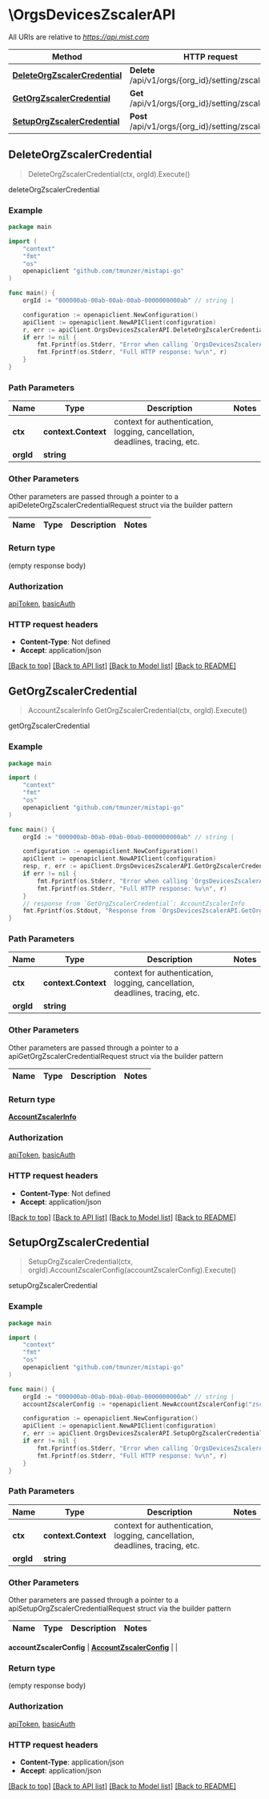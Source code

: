 # \OrgsDevicesZscalerAPI

All URIs are relative to *https://api.mist.com*

Method | HTTP request | Description
------------- | ------------- | -------------
[**DeleteOrgZscalerCredential**](OrgsDevicesZscalerAPI.md#DeleteOrgZscalerCredential) | **Delete** /api/v1/orgs/{org_id}/setting/zscaler/setup | deleteOrgZscalerCredential
[**GetOrgZscalerCredential**](OrgsDevicesZscalerAPI.md#GetOrgZscalerCredential) | **Get** /api/v1/orgs/{org_id}/setting/zscaler/setup | getOrgZscalerCredential
[**SetupOrgZscalerCredential**](OrgsDevicesZscalerAPI.md#SetupOrgZscalerCredential) | **Post** /api/v1/orgs/{org_id}/setting/zscaler/setup | setupOrgZscalerCredential



## DeleteOrgZscalerCredential

> DeleteOrgZscalerCredential(ctx, orgId).Execute()

deleteOrgZscalerCredential



### Example

```go
package main

import (
	"context"
	"fmt"
	"os"
	openapiclient "github.com/tmunzer/mistapi-go"
)

func main() {
	orgId := "000000ab-00ab-00ab-00ab-0000000000ab" // string | 

	configuration := openapiclient.NewConfiguration()
	apiClient := openapiclient.NewAPIClient(configuration)
	r, err := apiClient.OrgsDevicesZscalerAPI.DeleteOrgZscalerCredential(context.Background(), orgId).Execute()
	if err != nil {
		fmt.Fprintf(os.Stderr, "Error when calling `OrgsDevicesZscalerAPI.DeleteOrgZscalerCredential``: %v\n", err)
		fmt.Fprintf(os.Stderr, "Full HTTP response: %v\n", r)
	}
}
```

### Path Parameters


Name | Type | Description  | Notes
------------- | ------------- | ------------- | -------------
**ctx** | **context.Context** | context for authentication, logging, cancellation, deadlines, tracing, etc.
**orgId** | **string** |  | 

### Other Parameters

Other parameters are passed through a pointer to a apiDeleteOrgZscalerCredentialRequest struct via the builder pattern


Name | Type | Description  | Notes
------------- | ------------- | ------------- | -------------


### Return type

 (empty response body)

### Authorization

[apiToken](../README.md#apiToken), [basicAuth](../README.md#basicAuth)

### HTTP request headers

- **Content-Type**: Not defined
- **Accept**: application/json

[[Back to top]](#) [[Back to API list]](../README.md#documentation-for-api-endpoints)
[[Back to Model list]](../README.md#documentation-for-models)
[[Back to README]](../README.md)


## GetOrgZscalerCredential

> AccountZscalerInfo GetOrgZscalerCredential(ctx, orgId).Execute()

getOrgZscalerCredential



### Example

```go
package main

import (
	"context"
	"fmt"
	"os"
	openapiclient "github.com/tmunzer/mistapi-go"
)

func main() {
	orgId := "000000ab-00ab-00ab-00ab-0000000000ab" // string | 

	configuration := openapiclient.NewConfiguration()
	apiClient := openapiclient.NewAPIClient(configuration)
	resp, r, err := apiClient.OrgsDevicesZscalerAPI.GetOrgZscalerCredential(context.Background(), orgId).Execute()
	if err != nil {
		fmt.Fprintf(os.Stderr, "Error when calling `OrgsDevicesZscalerAPI.GetOrgZscalerCredential``: %v\n", err)
		fmt.Fprintf(os.Stderr, "Full HTTP response: %v\n", r)
	}
	// response from `GetOrgZscalerCredential`: AccountZscalerInfo
	fmt.Fprintf(os.Stdout, "Response from `OrgsDevicesZscalerAPI.GetOrgZscalerCredential`: %v\n", resp)
}
```

### Path Parameters


Name | Type | Description  | Notes
------------- | ------------- | ------------- | -------------
**ctx** | **context.Context** | context for authentication, logging, cancellation, deadlines, tracing, etc.
**orgId** | **string** |  | 

### Other Parameters

Other parameters are passed through a pointer to a apiGetOrgZscalerCredentialRequest struct via the builder pattern


Name | Type | Description  | Notes
------------- | ------------- | ------------- | -------------


### Return type

[**AccountZscalerInfo**](AccountZscalerInfo.md)

### Authorization

[apiToken](../README.md#apiToken), [basicAuth](../README.md#basicAuth)

### HTTP request headers

- **Content-Type**: Not defined
- **Accept**: application/json

[[Back to top]](#) [[Back to API list]](../README.md#documentation-for-api-endpoints)
[[Back to Model list]](../README.md#documentation-for-models)
[[Back to README]](../README.md)


## SetupOrgZscalerCredential

> SetupOrgZscalerCredential(ctx, orgId).AccountZscalerConfig(accountZscalerConfig).Execute()

setupOrgZscalerCredential



### Example

```go
package main

import (
	"context"
	"fmt"
	"os"
	openapiclient "github.com/tmunzer/mistapi-go"
)

func main() {
	orgId := "000000ab-00ab-00ab-00ab-0000000000ab" // string | 
	accountZscalerConfig := *openapiclient.NewAccountZscalerConfig("zscalerbeta.net", "K35vrZcK3JvrZc", "password", "john@nmo.com") // AccountZscalerConfig |  (optional)

	configuration := openapiclient.NewConfiguration()
	apiClient := openapiclient.NewAPIClient(configuration)
	r, err := apiClient.OrgsDevicesZscalerAPI.SetupOrgZscalerCredential(context.Background(), orgId).AccountZscalerConfig(accountZscalerConfig).Execute()
	if err != nil {
		fmt.Fprintf(os.Stderr, "Error when calling `OrgsDevicesZscalerAPI.SetupOrgZscalerCredential``: %v\n", err)
		fmt.Fprintf(os.Stderr, "Full HTTP response: %v\n", r)
	}
}
```

### Path Parameters


Name | Type | Description  | Notes
------------- | ------------- | ------------- | -------------
**ctx** | **context.Context** | context for authentication, logging, cancellation, deadlines, tracing, etc.
**orgId** | **string** |  | 

### Other Parameters

Other parameters are passed through a pointer to a apiSetupOrgZscalerCredentialRequest struct via the builder pattern


Name | Type | Description  | Notes
------------- | ------------- | ------------- | -------------

 **accountZscalerConfig** | [**AccountZscalerConfig**](AccountZscalerConfig.md) |  | 

### Return type

 (empty response body)

### Authorization

[apiToken](../README.md#apiToken), [basicAuth](../README.md#basicAuth)

### HTTP request headers

- **Content-Type**: application/json
- **Accept**: application/json

[[Back to top]](#) [[Back to API list]](../README.md#documentation-for-api-endpoints)
[[Back to Model list]](../README.md#documentation-for-models)
[[Back to README]](../README.md)

